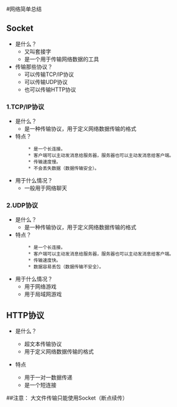 #网络简单总结


##	Socket

* 是什么？
	* 又叫套接字
	* 是一个用于传输网络数据的工具
* 传输那些协议？
	* 可以传输TCP/IP协议
	* 可以传输UDP协议
	* 也可以传输HTTP协议
	
### 1.TCP/IP协议

* 是什么？
	* 是一种传输协议，用于定义网络数据传输的格式
* 特点？




```
		* 是一个长连接。
		* 客户端可以主动发消息给服务器，服务器也可以主动发消息给客户端。
		* 传输速度慢。
		* 不会丢失数据（数据传输安全）。
```
* 用于什么情况？
	* 一般用于网络聊天



### 2.UDP协议
* 是什么？
	* 是一种传输协议，用于定义网络数据传输的格式
* 特点？

	
```
		* 是一个长连接。
		* 客户端可以主动发消息给服务器，服务器也可以主动发消息给客户端。
		* 传输速度快。
		* 数据容易丢包（数据传输不安全）。
```

* 用于什么情况？
	* 用于网络游戏
	* 用于局域网游戏
	
	
	
	
	
## HTTP协议
* 是什么？
	* 超文本传输协议
	* 用于定义网络数据传输的格式

* 特点
	* 用于一对一数据传递
	* 是一个短连接



##注意： 大文件传输只能使用Socket（断点续传）

